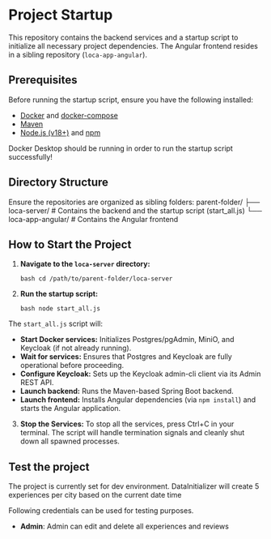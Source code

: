 # Project Startup

This repository contains the backend services and a startup script to initialize all necessary project dependencies. The Angular frontend resides in a sibling repository (`loca-app-angular`).

## Prerequisites

Before running the startup script, ensure you have the following installed:

- [Docker](https://docs.docker.com/get-docker/) and [docker-compose](https://docs.docker.com/compose/install/)
- [Maven](https://maven.apache.org/install.html)
- [Node.js (v18+)](https://nodejs.org/) and [npm](https://www.npmjs.com/get-npm)

Docker Desktop should be running in order to run the startup script successfully!

## Directory Structure

Ensure the repositories are organized as sibling folders:
parent-folder/
├── loca-server/ # Contains the backend and the startup script (start_all.js)
└── loca-app-angular/ # Contains the Angular frontend

## How to Start the Project

1. **Navigate to the `loca-server` directory:**

   ```
   bash cd /path/to/parent-folder/loca-server
   ```

2. **Run the startup script:**
   ```
   bash node start_all.js
   ```

The `start_all.js` script will:

- **Start Docker services:** Initializes Postgres/pgAdmin, MiniO, and Keycloak (if not already running).
- **Wait for services:** Ensures that Postgres and Keycloak are fully operational before proceeding.
- **Configure Keycloak:** Sets up the Keycloak admin-cli client via its Admin REST API.
- **Launch backend:** Runs the Maven-based Spring Boot backend.
- **Launch frontend:** Installs Angular dependencies (via `npm install`) and starts the Angular application.

3. **Stop the Services:**
   To stop all the services, press Ctrl+C in your terminal.
   The script will handle termination signals and cleanly shut down all spawned processes.

## Test the project

The project is currently set for dev environment.
DataInitializer will create 5 experiences per city based on the current date time

Following credentials can be used for testing purposes.

- **Admin**: Admin can edit and delete all experiences and reviews
